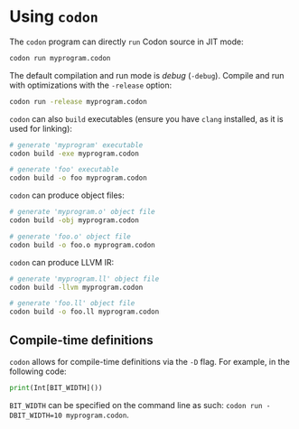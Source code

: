 # Using `codon`

The `codon` program can directly `run` Codon source in JIT mode:

```bash
codon run myprogram.codon
```

The default compilation and run mode is _debug_ (`-debug`). Compile and run with optimizations with the `-release` option:

```bash
codon run -release myprogram.codon
```

`codon` can also `build` executables (ensure you have `clang` installed, as it is used for linking):

```bash
# generate 'myprogram' executable
codon build -exe myprogram.codon

# generate 'foo' executable
codon build -o foo myprogram.codon
```

`codon` can produce object files:

```bash
# generate 'myprogram.o' object file
codon build -obj myprogram.codon

# generate 'foo.o' object file
codon build -o foo.o myprogram.codon
```

`codon` can produce LLVM IR:

```bash
# generate 'myprogram.ll' object file
codon build -llvm myprogram.codon

# generate 'foo.ll' object file
codon build -o foo.ll myprogram.codon
```

## Compile-time definitions

`codon` allows for compile-time definitions via the `-D` flag. For example, in the following code:

```python
print(Int[BIT_WIDTH]())
```

`BIT_WIDTH` can be specified on the command line as such: `codon run -DBIT_WIDTH=10 myprogram.codon`.
